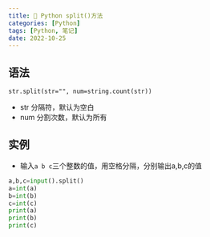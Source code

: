 ```yaml
---
title: 🔧 Python split()方法
categories: [Python]
tags: [Python, 笔记]
date: 2022-10-25
---
```


## 语法


```
str.split(str="", num=string.count(str))
```

- str 分隔符，默认为空白
- num 分割次数，默认为所有

<!-- more -->

## 实例

- 输入`a b c`三个整数的值，用空格分隔，分别输出a,b,c的值

```Python
a,b,c=input().split()
a=int(a)
b=int(b)
c=int(c)
print(a)
print(b)
print(c)
```